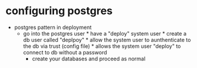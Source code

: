 # configuring postgres 



* postgres pattern in deployment
	* go into the postgres user
        	* have a "deploy" system user
         	* create a db user called "deplpoy"
         	* allow the system user to aunthenticate to the db via trust (config file)
                	* allows the system user "deploy" to connect to db without a password
		* create your databases and proceed as normal 
